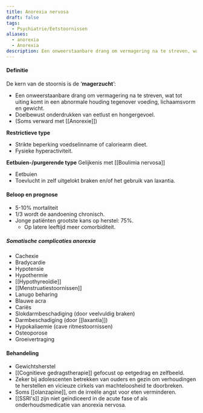 ```yaml
---
title: Anorexia nervosa
draft: false
tags:
  - Psychiatrie/Eetstoornissen
aliases:
  - anorexia
  - Anorexia
description: Een onweerstaanbare drang om vermagering na te streven, wat tot uiting komt in een abnormale houding tegenover voeding, lichaamsvorm en gewicht.Doelbewust onderdrukken van eetlust en hongergevoel.
---
```



#### Definitie
De kern van de stoornis is de ‘**magerzucht**’:
- Een onweerstaanbare drang om vermagering na te streven, wat tot uiting komt in een abnormale houding tegenover voeding, lichaamsvorm en gewicht.
- Doelbewust onderdrukken van eetlust en hongergevoel.
- (Soms verward met [[Anorexie]])

**Restrictieve type**
- Strikte beperking voedselinname of caloriearm dieet.
- Fysieke hyperactiviteit.

**Eetbuien-/purgerende type**
Gelijkenis met [[Boulimia nervosa]]
- Eetbuien
- Toevlucht in zelf uitgelokt braken en/of het gebruik van laxantia.

#### Beloop en prognose
- 5-10% mortaliteit
- 1/3 wordt de aandoening chronisch.
- Jonge patiënten grootste kans op herstel: 75%.
    - Op latere leeftijd meer comorbiditeit.

##### Somatische complicaties anorexia
- Cachexie
- Bradycardie
- Hypotensie
- Hypothermie
- [[Hypothyreoïdie]]
- [[Menstruatiestoornissen]]
- Lanugo beharing
- Blauwe acra
- Cariës
- Slokdarmbeschadiging (door veelvuldig braken)
- Darmbeschadiging (door [[laxantia]])
- Hypokaliaemie (cave ritmestoornissen)
- Osteoporose
- Groeivertraging

#### Behandeling
- Gewichtsherstel
- [[Cognitieve gedragstherapie]] gefocust op eetgedrag en zelfbeeld.
- Zeker bij adolescenten betrekken van ouders en gezin om verhoudingen te herstellen en vicieuze cirkels van machteloosheid te doorbreken.
- Soms [[olanzapine]], om de irreële angst voor eten verminderen.
- [[SSRI's]] zijn niet geïndiceerd in de acute fase of als onderhoudsmedicatie van anorexia nervosa.